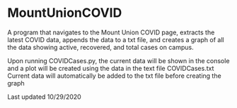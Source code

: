 # MountUnionCOVID
A program that navigates to the Mount Union COVID page, extracts the  latest COVID data, appends the data to a txt file, and creates a graph  of all the data showing active, recovered, and total cases on campus.

Upon running COVIDCases.py, the current data will be shown in the console and a plot will be created using the data in the text file COVIDCases.txt
Current data will automatically be added to the txt file before creating the graph

Last updated 10/29/2020
